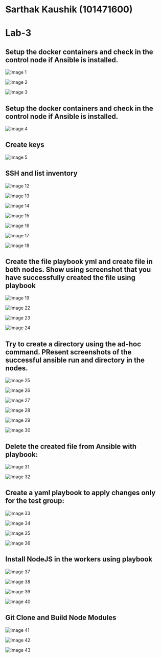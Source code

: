 Sarthak Kaushik (101471600)
============================



Lab-3
=======

Setup the docker containers and check in the control node if Ansible is installed.
--------------------------------------

![Image 1](images/1.png "Image 1")

![Image 2](images/2.png "Image 2")

![Image 3](images/3.png "Image 3")

Setup the docker containers and check in the control node if Ansible is installed.
-

![Image 4](images/4.png "Image 4")

Create keys
------------

![Image 5](images/5.png "Image 5")

SSH and list inventory
------------------------

![Image 12](images/12.png "Image 12")

![Image 13](images/13.png "Image 13")

![Image 14](images/14.png "Image 14")

![Image 15](images/15.png "Image 15")

![Image 16](images/16.png "Image 16")

![Image 17](images/17.png "Image 17")

![Image 18](images/18.png "Image 18")




Create the file playbook yml and create file in both nodes. Show using screenshot that you have successfully created the file using playbook
----

![Image 19](images/19.png "Image 19")

![Image 22](images/22.png "Image 22")

![Image 23](images/23.png "Image 23")

![Image 24](images/24.png "Image 24")

Try to create a directory using the ad-hoc command. PResent screenshots of the successful ansible run and directory in the nodes.
--

![Image 25](images/25.png "Image 25")

![Image 26](images/26.png "Image 26")

![Image 27](images/27.png "Image 27")

![Image 28](images/28.png "Image 28")


![Image 29](images/29.png "Image 29")

![Image 30](images/30.png "Image 30")

Delete the created file from Ansible with playbook:
-----------------------------------------------------

![Image 31](images/31.png "Image 31")

![Image 32](images/32.png "Image 32")

Create a yaml playbook to apply changes only for the test group:
-----------------------------------------------------------------


![Image 33](images/33.png "Image 33")

![Image 34](images/34.png "Image 34")

![Image 35](images/35.png "Image 35")

![Image 36](images/36.png "Image 36")

Install NodeJS in the workers using playbook
---------------------------------------------

![Image 37](images/37.png "Image 37")

![Image 38](images/38.png "Image 38")

![Image 39](images/39.png "Image 39")

![Image 40](images/40.png "Image 40")

Git Clone and Build Node Modules
----------------------------------

![Image 41](images/41.png "Image 41")

![Image 42](images/42.png "Image 42")

![Image 43](images/43.png "Image 43")

